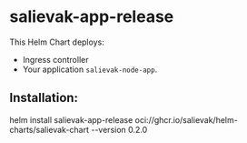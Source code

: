 
# salievak-app-release

This Helm Chart deploys:
- Ingress controller
- Your application `salievak-node-app`.

## Installation:
helm install salievak-app-release oci://ghcr.io/salievak/helm-charts/salievak-chart --version 0.2.0
